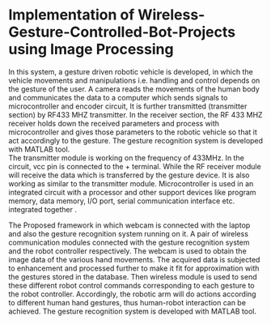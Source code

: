 # Implementation of Wireless-Gesture-Controlled-Bot-Projects using Image Processing

In this system, a gesture driven robotic vehicle is developed, in which the vehicle movements and manipulations i.e. handling and control depends on the gesture of the user. A camera reads the movements of the human body and communicates the data to a computer which sends signals to microcontroller and encoder circuit, It is further transmitted (transmitter section) by RF433 MHZ transmitter. In the receiver section, the RF 433 MHZ receiver holds down the received parameters and process with microcontroller and gives those parameters to the robotic vehicle so that it act accordingly to the gesture. The gesture recognition system is developed with MATLAB tool.  
 The transmitter module is working on the frequency of 433MHz. In the circuit, vcc pin is connected to the + terminal. 
 While the RF receiver module will receive the data which is transferred by the gesture device. It is also working as similar to the transmitter module. 
 Microcontroller is used in an integrated circuit with a processor and other support devices like program memory, data memory, I/O port, serial communication interface etc. integrated together .

The Proposed framework in which webcam is connected with the laptop and also the gesture recognition system running on it. A pair of wireless communication modules connected with the gesture recognition system and the robot controller respectively. The webcam is used to obtain the image data of the various hand movements. The acquired data is subjected to enhancement and processed further to make it fit for approximation with the gestures stored in the database. Then wireless module is used to send these different robot control commands corresponding to each gesture to the robot controller. Accordingly, the robotic arm will do actions according to different human hand gestures, thus human-robot interaction can be achieved. The gesture recognition system is developed with MATLAB tool.


